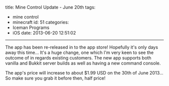 title: Mine Control Update - June 20th
tags:
  - mine control
  - minecraft
id: 51
categories:
  - Iceman Programs
  - iOS
date: 2013-06-20 12:51:02
---

The app has been re-released in to the app store! Hopefully it's only days away this time... It's a huge change, one which I'm very keen to see the outcome of in regards existing customers. The new app supports both vanilla and Bukkit server builds as well as having a new command console.

The app's price will increase to about $1.99 USD on the 30th of June 2013... So make sure you grab it before then, half price!
